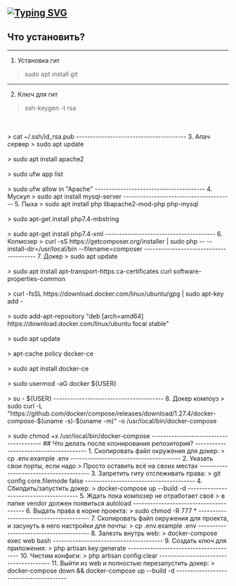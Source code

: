 [![Typing SVG](https://readme-typing-svg.herokuapp.com?color=%56025c&lines=Сашенька,+диплом+скоро+будет)](https://vk.com/lampanon)
---------------------------------------
## Что установить?
---------------------------------------
1. Установка гит
> sudo apt install git
---------------------------------------
2. Ключ для гит
> ssh-keygen -t rsa
<br/>
<br/>
> cat ~/.ssh/id_rsa.pub
---------------------------------------
3. Апач сервер
> sudo apt update
<br/>
<br/>
> sudo apt install apache2
<br/>
<br/>
> sudo ufw app list
<br/>
<br/>
> sudo ufw allow in "Apache"
---------------------------------------
4. Мускул
> sudo apt install mysql-server
---------------------------------------
5. Пыха
> sudo apt install php libapache2-mod-php php-mysql
<br/>
<br/>
> sudo apt-get install php7.4-mbstring
<br/>
<br/>
> sudo apt-get install php7.4-xml
---------------------------------------
6. Копмозер
> curl -sS https://getcomposer.org/installer | sudo php -- --install-dir=/usr/local/bin --filename=composer
---------------------------------------
7. Докер
> sudo apt update
<br/>
<br/>
> sudo apt install apt-transport-https ca-certificates curl software-properties-common
<br/>
<br/>
> curl -fsSL https://download.docker.com/linux/ubuntu/gpg | sudo apt-key add -
<br/>
<br/>
> sudo add-apt-repository "deb [arch=amd64] https://download.docker.com/linux/ubuntu focal stable"
<br/>
<br/>
> sudo apt update
<br/>
<br/>
> apt-cache policy docker-ce
<br/>
<br/>
> sudo apt install docker-ce
<br/>
<br/>
> sudo usermod -aG docker ${USER}
<br/>
<br/>
> su - ${USER}
---------------------------------------
8. Докер компоуз
> sudo curl -L "https://github.com/docker/compose/releases/download/1.27.4/docker-compose-$(uname -s)-$(uname -m)" -o /usr/local/bin/docker-compose
<br/>
<br/>
> sudo chmod +x /usr/local/bin/docker-compose
---------------------------------------
## Что делать после клонирования репозитория?
---------------------------------------
1. Скопировать файл окружения для докер:
> cp .env.example .env
---------------------------------------
2. Указать свои порты, если надо
> Просто оставить всё на своих местах
---------------------------------------
3. Запретить гиту отслеживать права:
> git config core.filemode false
---------------------------------------
4. Сбилдить/запустить докер:
> docker-compose up --build -d
---------------------------------------
5. Ждать пока композер не отработает своё
> в папке vendor должен появиться autoload
---------------------------------------
6. Выдать права в корне проекта:
> sudo chmod -R 777 *
---------------------------------------
7. Скопировать файл окружения для проекта, и засунуть в него настройки для почты:
> cp .env.example .env
---------------------------------------
8. Залезть внутрь web:
> docker-compose exec web bash
---------------------------------------
9. Создать ключ для приложения:
> php artisan key:generate
---------------------------------------
10. Чистим конфиги:
> php artisan config:clear
---------------------------------------
11. Выйти из web и полностью перезапустить докер:
> docker-compose down && docker-compose up --build -d
---------------------------------------
